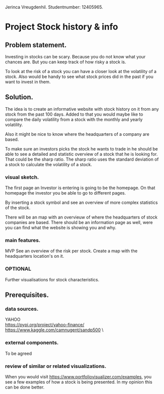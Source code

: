 Jerinca Vreugdenhil. 
Studentnumber: 12405965. 

# Project Stock history & info 
## Problem statement. 

Investing in stocks can be scary. Because you do not know what your chances are. 
But you can keep track of how risky a stock is. 

To look at the risk of a stock you can have a closer look at the volatility of a stock. 
Also would be handy to see what stock prices did in the past if you want to invest in them. 


## Solution. 
The idea is to create an informative website with stock history on it from any stock from the past 100 days. Added to that you would maybe like to compare the daily volatility from a stock with the monthly and yearly volatility. 

Also it might be nice to know where the headquarters of a company are based. 

To make sure an investors picks the stock he wants to trade in he should be able to see a detailed and statistic overview of a stock that he is looking for. That could be the sharp ratio. The sharp ratio uses the standard deviation of a stock to calculate the volatility of a stock.

### visual sketch. 

The first page an Investor is entering is going to be the homepage. On that homepage the investor you be able to go to different pages. 

By inserting a stock symbol and see an overview of more complex statistics of the stock. 

There will be an map with an overvieuw of where the headquarters of stock companies are based. 
There should be an information page as well, were you can find what the website is showing you and why.

### main features. 

MVP
See an overview of the risk per stock. 
Create a map with the headquarters location's on it.

### OPTIONAL
Further visualisations for stock characteristics.


## Prerequisites. 

### data sources. 
YAHOO \
https://pypi.org/project/yahoo-finance/ \
https://www.kaggle.com/camnugent/sandp500 \


### external components. 
To be agreed

### review of similar or related visualizations. 
When you would visit https://www.portfoliovisualizer.com/examples, you see a few examples of how a stock is being presented. In my opinion this can be done better. 
